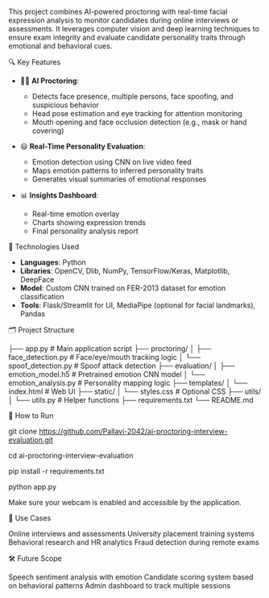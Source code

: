 This project combines AI-powered proctoring with real-time facial expression analysis to monitor candidates during online interviews or assessments. It leverages computer vision and deep learning techniques to ensure exam integrity and evaluate candidate personality traits through emotional and behavioral cues.

🔍 Key Features

- 🧑‍💻 **AI Proctoring**:
  - Detects face presence, multiple persons, face spoofing, and suspicious behavior
  - Head pose estimation and eye tracking for attention monitoring
  - Mouth opening and face occlusion detection (e.g., mask or hand covering)

- 😃 **Real-Time Personality Evaluation**:
  - Emotion detection using CNN on live video feed
  - Maps emotion patterns to inferred personality traits
  - Generates visual summaries of emotional responses

- 📊 **Insights Dashboard**:
  - Real-time emotion overlay
  - Charts showing expression trends
  - Final personality analysis report

🧠 Technologies Used

- **Languages**: Python
- **Libraries**: OpenCV, Dlib, NumPy, TensorFlow/Keras, Matplotlib, DeepFace
- **Model**: Custom CNN trained on FER-2013 dataset for emotion classification
- **Tools**: Flask/Streamlit for UI, MediaPipe (optional for facial landmarks), Pandas

🗂️ Project Structure

├── app.py # Main application script
├── proctoring/
│ ├── face_detection.py # Face/eye/mouth tracking logic
│ └── spoof_detection.py # Spoof attack detection
├── evaluation/
│ ├── emotion_model.h5 # Pretrained emotion CNN model
│ └── emotion_analysis.py # Personality mapping logic
├── templates/
│ └── index.html # Web UI
├── static/
│ └── styles.css # Optional CSS
├── utils/
│ └── utils.py # Helper functions
├── requirements.txt
└── README.md

🚀 How to Run


git clone https://github.com/Pallavi-2042/ai-proctoring-interview-evaluation.git


cd ai-proctoring-interview-evaluation


pip install -r requirements.txt


python app.py 


Make sure your webcam is enabled and accessible by the application.

📌 Use Cases


Online interviews and assessments
University placement training systems
Behavioral research and HR analytics
Fraud detection during remote exams

🛠️ Future Scope


Speech sentiment analysis with emotion
Candidate scoring system based on behavioral patterns
Admin dashboard to track multiple sessions
